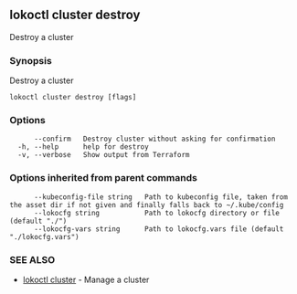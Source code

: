 ## lokoctl cluster destroy

Destroy a cluster

### Synopsis

Destroy a cluster

```
lokoctl cluster destroy [flags]
```

### Options

```
      --confirm   Destroy cluster without asking for confirmation
  -h, --help      help for destroy
  -v, --verbose   Show output from Terraform
```

### Options inherited from parent commands

```
      --kubeconfig-file string   Path to kubeconfig file, taken from the asset dir if not given and finally falls back to ~/.kube/config
      --lokocfg string           Path to lokocfg directory or file (default "./")
      --lokocfg-vars string      Path to lokocfg.vars file (default "./lokocfg.vars")
```

### SEE ALSO

* [lokoctl cluster](lokoctl_cluster.md)	 - Manage a cluster

